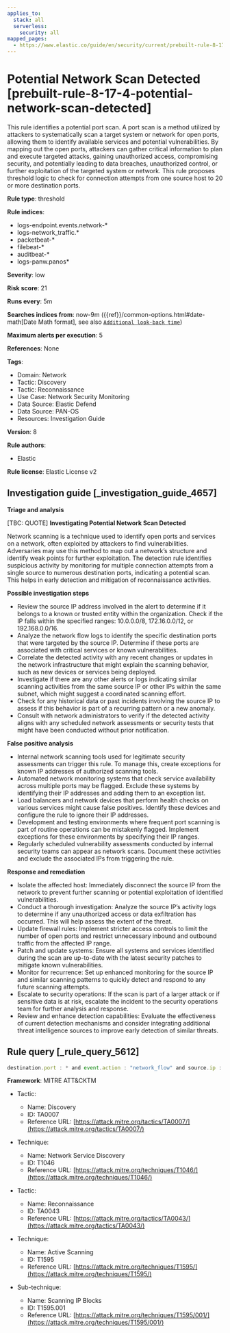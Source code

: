```yaml
---
applies_to:
  stack: all
  serverless:
    security: all
mapped_pages:
  - https://www.elastic.co/guide/en/security/current/prebuilt-rule-8-17-4-potential-network-scan-detected.html
---
```


# Potential Network Scan Detected [prebuilt-rule-8-17-4-potential-network-scan-detected]

This rule identifies a potential port scan. A port scan is a method utilized by attackers to systematically scan a target system or network for open ports, allowing them to identify available services and potential vulnerabilities. By mapping out the open ports, attackers can gather critical information to plan and execute targeted attacks, gaining unauthorized access, compromising security, and potentially leading to data breaches, unauthorized control, or further exploitation of the targeted system or network. This rule proposes threshold logic to check for connection attempts from one source host to 20 or more destination ports.

**Rule type**: threshold

**Rule indices**:

* logs-endpoint.events.network-*
* logs-network_traffic.*
* packetbeat-*
* filebeat-*
* auditbeat-*
* logs-panw.panos*

**Severity**: low

**Risk score**: 21

**Runs every**: 5m

**Searches indices from**: now-9m ({{ref}}/common-options.html#date-math[Date Math format], see also [`Additional look-back time`](docs-content://solutions/security/detect-and-alert/create-detection-rule.md#rule-schedule))

**Maximum alerts per execution**: 5

**References**: None

**Tags**:

* Domain: Network
* Tactic: Discovery
* Tactic: Reconnaissance
* Use Case: Network Security Monitoring
* Data Source: Elastic Defend
* Data Source: PAN-OS
* Resources: Investigation Guide

**Version**: 8

**Rule authors**:

* Elastic

**Rule license**: Elastic License v2

## Investigation guide [_investigation_guide_4657]

**Triage and analysis**

[TBC: QUOTE]
**Investigating Potential Network Scan Detected**

Network scanning is a technique used to identify open ports and services on a network, often exploited by attackers to find vulnerabilities. Adversaries may use this method to map out a network’s structure and identify weak points for further exploitation. The detection rule identifies suspicious activity by monitoring for multiple connection attempts from a single source to numerous destination ports, indicating a potential scan. This helps in early detection and mitigation of reconnaissance activities.

**Possible investigation steps**

* Review the source IP address involved in the alert to determine if it belongs to a known or trusted entity within the organization. Check if the IP falls within the specified ranges: 10.0.0.0/8, 172.16.0.0/12, or 192.168.0.0/16.
* Analyze the network flow logs to identify the specific destination ports that were targeted by the source IP. Determine if these ports are associated with critical services or known vulnerabilities.
* Correlate the detected activity with any recent changes or updates in the network infrastructure that might explain the scanning behavior, such as new devices or services being deployed.
* Investigate if there are any other alerts or logs indicating similar scanning activities from the same source IP or other IPs within the same subnet, which might suggest a coordinated scanning effort.
* Check for any historical data or past incidents involving the source IP to assess if this behavior is part of a recurring pattern or a new anomaly.
* Consult with network administrators to verify if the detected activity aligns with any scheduled network assessments or security tests that might have been conducted without prior notification.

**False positive analysis**

* Internal network scanning tools used for legitimate security assessments can trigger this rule. To manage this, create exceptions for known IP addresses of authorized scanning tools.
* Automated network monitoring systems that check service availability across multiple ports may be flagged. Exclude these systems by identifying their IP addresses and adding them to an exception list.
* Load balancers and network devices that perform health checks on various services might cause false positives. Identify these devices and configure the rule to ignore their IP addresses.
* Development and testing environments where frequent port scanning is part of routine operations can be mistakenly flagged. Implement exceptions for these environments by specifying their IP ranges.
* Regularly scheduled vulnerability assessments conducted by internal security teams can appear as network scans. Document these activities and exclude the associated IPs from triggering the rule.

**Response and remediation**

* Isolate the affected host: Immediately disconnect the source IP from the network to prevent further scanning or potential exploitation of identified vulnerabilities.
* Conduct a thorough investigation: Analyze the source IP’s activity logs to determine if any unauthorized access or data exfiltration has occurred. This will help assess the extent of the threat.
* Update firewall rules: Implement stricter access controls to limit the number of open ports and restrict unnecessary inbound and outbound traffic from the affected IP range.
* Patch and update systems: Ensure all systems and services identified during the scan are up-to-date with the latest security patches to mitigate known vulnerabilities.
* Monitor for recurrence: Set up enhanced monitoring for the source IP and similar scanning patterns to quickly detect and respond to any future scanning attempts.
* Escalate to security operations: If the scan is part of a larger attack or if sensitive data is at risk, escalate the incident to the security operations team for further analysis and response.
* Review and enhance detection capabilities: Evaluate the effectiveness of current detection mechanisms and consider integrating additional threat intelligence sources to improve early detection of similar threats.


## Rule query [_rule_query_5612]

```js
destination.port : * and event.action : "network_flow" and source.ip : (10.0.0.0/8 or 172.16.0.0/12 or 192.168.0.0/16)
```

**Framework**: MITRE ATT&CKTM

* Tactic:

    * Name: Discovery
    * ID: TA0007
    * Reference URL: [https://attack.mitre.org/tactics/TA0007/](https://attack.mitre.org/tactics/TA0007/)

* Technique:

    * Name: Network Service Discovery
    * ID: T1046
    * Reference URL: [https://attack.mitre.org/techniques/T1046/](https://attack.mitre.org/techniques/T1046/)

* Tactic:

    * Name: Reconnaissance
    * ID: TA0043
    * Reference URL: [https://attack.mitre.org/tactics/TA0043/](https://attack.mitre.org/tactics/TA0043/)

* Technique:

    * Name: Active Scanning
    * ID: T1595
    * Reference URL: [https://attack.mitre.org/techniques/T1595/](https://attack.mitre.org/techniques/T1595/)

* Sub-technique:

    * Name: Scanning IP Blocks
    * ID: T1595.001
    * Reference URL: [https://attack.mitre.org/techniques/T1595/001/](https://attack.mitre.org/techniques/T1595/001/)



